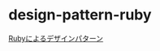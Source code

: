 # design-pattern-ruby
[Rubyによるデザインパターン](https://www.amazon.co.jp/Ruby%E3%81%AB%E3%82%88%E3%82%8B%E3%83%87%E3%82%B6%E3%82%A4%E3%83%B3%E3%83%91%E3%82%BF%E3%83%BC%E3%83%B3-Russ-Olsen/dp/4894712857)
